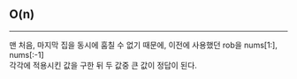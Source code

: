 ## O(n)

---

맨 처음, 마지막 집을 동시에 훔칠 수 없기 때문에, 이전에 사용했던 rob을 nums[1:], nums[:-1]  
각각에 적용시킨 값을 구한 뒤 두 값중 큰 값이 정답이 된다.
